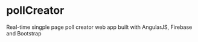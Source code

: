 # pollCreator
Real-time singple page poll creator web app built with AngularJS, Firebase and Bootstrap
